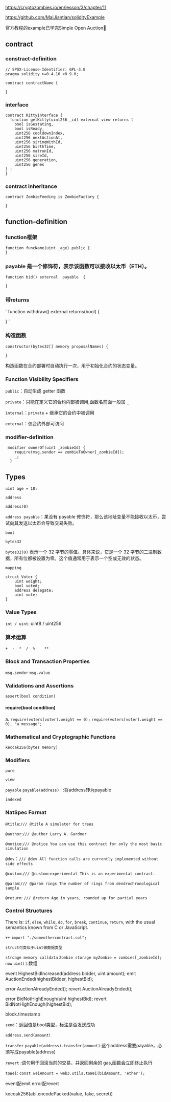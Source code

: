 https://cryptozombies.io/en/lesson/3/chapter/11

https://github.com/MaiJiantian/solidityExample

官方教程的example已学完Simple Open Auction

## contract
### constract-definition
```solidty
// SPDX-License-Identifier: GPL-3.0
pragma solidity >=0.4.16 <0.9.0;

contract contractName {

}
```
### interface
```solidity
contract KittyInterface {
  function getKitty(uint256 _id) external view returns (
    bool isGestating,
    bool isReady,
    uint256 cooldownIndex,
    uint256 nextActionAt,
    uint256 siringWithId,
    uint256 birthTime,
    uint256 matronId,
    uint256 sireId,
    uint256 generation,
    uint256 genes
) ;
}
```
### contract inheritance
```solidity
contract ZombieFeeding is ZombieFactory {
    
}
```

## function-definition
### function框架
```solidity
function funcName(uint _age) public {
}
```

### payable 是一个修饰符，表示该函数可以接收以太币（ETH）。
```
function bid() external  payable  {

}
```
### 带returns
`
function withdraw() external returns(bool) {

}
`
### 构造函数
```solidity
constructor(bytes32[] memory proposalNames) {

}
```
构造函数在合约部署时自动执行一次，用于初始化合约的状态变量。

### Function Visibility Specifiers
`public`：自动生成 getter 函数

`private`：只能在定义它的合约内部被调用,函数名前面一般加 `_`

`internal`：`private` + 继承它的合约中被调用

`external`：仅合约外部可访问

### modifier-definition
```solidity
 modifier ownerOf(uint _zombieId) {
    require(msg.sender == zombieToOwner[_zombieId]);
    _;
  }
```

## Types
`uint age = 18;`

`address`

`address(0)` 

`address payable`：果没有 payable 修饰符，那么该地址变量不能接收以太币，尝试向其发送以太币会导致交易失败。

`bool`

`bytes32`

`bytes32(0)` 表示一个 32 字节的零值。具体来说，它是一个 32 字节的二进制数据，所有位都被设置为零。这个值通常用于表示一个空或无效的状态。

`mapping`

```
struct Voter {
    uint weight;
    bool voted;
    address delegate;
    uint vote; 
}
```
### Value Types
`int / uint`: uint8 / uint256


### 算术运算
`+  -  *  /  %    **`

### Block and Transaction Properties
`msg.sender` `msg.value`



### Validations and Assertions
`assert(bool condition)`

#### require(bool condition)
a.
`require(voters[voter].weight == 0);`
`require(voters[voter].weight == 0), "a message";`

### Mathematical and Cryptographic Functions
`keccak256(bytes memory)`

### Modifiers
`pure` 

`view` 

`payable` 
`payable(address)：`:将address转为payable

`indexed`

### NatSpec Format
`@title`:`/// @title A simulator for trees`

`@author`:`/// @author Larry A. Gardner`

`@notice`:`/// @notice You can use this contract for only the most basic simulation`

`@dev`：`/// @dev All function calls are currently implemented without side effects`

`@custom`:`/// @custom:experimental This is an experimental contract.`

`@param`:`/// @param rings The number of rings from dendrochronological sample`

`@return`: `/// @return Age in years, rounded up for partial years`

### Control Structures
There is: `if`, `else`, `whil`e, `do`, `for`, `break`, `continue`, `return`, with the usual semantics known from C or JavaScript.



`++`
`import "./someothercontract.sol";`
```solidity
struct可类似于uint做数据类型
```
`stroage memory calldata`
`Zombie storage myZombie = zombies[_zombieId];`
`now`
`uint[]`:数组

event HighestBidIncreased(address bidder, uint amount);
emit AuctionEnded(highestBidder, highestBid);

error AuctionAlreadyEnded();
revert AuctionAlreadyEnded();

error BidNotHighEnough(uint highestBid);
revert BidNotHighEnough(highestBid);

block.timestamp

`send`：返回值是bool类型，标注是否发送成功
```
address.send(amount）
```

`transfer`
`payable(address).transfer(amount)`:这个address需要payable，必须写成payable(address)


`revert` :语句用于回滚当前的交易，并返回剩余的 gas,函数会立即终止执行


`toWei`:
`const weiAmount = web3.utils.toWei(bidAmount, 'ether');`


event配emit  error配revert

keccak256(abi.encodePacked(value, fake, secret))
